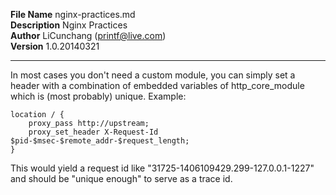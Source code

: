 **File Name** nginx-practices.md  
**Description**  Nginx Practices    
**Author** LiCunchang (printf@live.com)  
**Version** 1.0.20140321  

------

In most cases you don't need a custom module, you can simply set a header with a combination of embedded variables of http_core_module which is (most probably) unique. Example:

    location / {
        proxy_pass http://upstream;
        proxy_set_header X-Request-Id $pid-$msec-$remote_addr-$request_length;
    }

This would yield a request id like "31725-1406109429.299-127.0.0.1-1227" and should be "unique enough" to serve as a trace id.